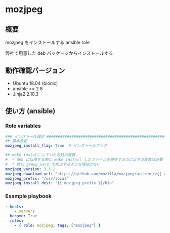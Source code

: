 # mozjpeg

## 概要

mozjpeg をインストールする ansible role

弊社で用意した deb パッケージからインストールする

## 動作確認バージョン

- Ubuntu 18.04 (bionic)
- ansible >= 2.8
- Jinja2 2.10.3

## 使い方 (ansible)

### Role variables

```yaml
### インストール設定 ###############################################################################
## 基本設定
mozjpeg_install_flag: True  # インストールフラグ

## make install していた名残の変数.
#  * deb に以降する際に make install したファイルを掃除するのに以下の変数は必要
#  * 特に group_vars で修正するような項目はない
mozjpeg_version: 3.3.1
mozjpeg_download_url: "https://github.com/mozilla/mozjpeg/archive/v{{ mozjpeg_version }}.tar.gz"
mozjpeg_prefix: "/usr/local"
mozjpeg_install_dest: "{{ mozjpeg_prefix }}/bin"
```

### Example playbook

```yaml
- hosts:
    - servers
  become: True
  roles:
    - { role: mozjpeg, tags: ["mozjpeg"] }
```
